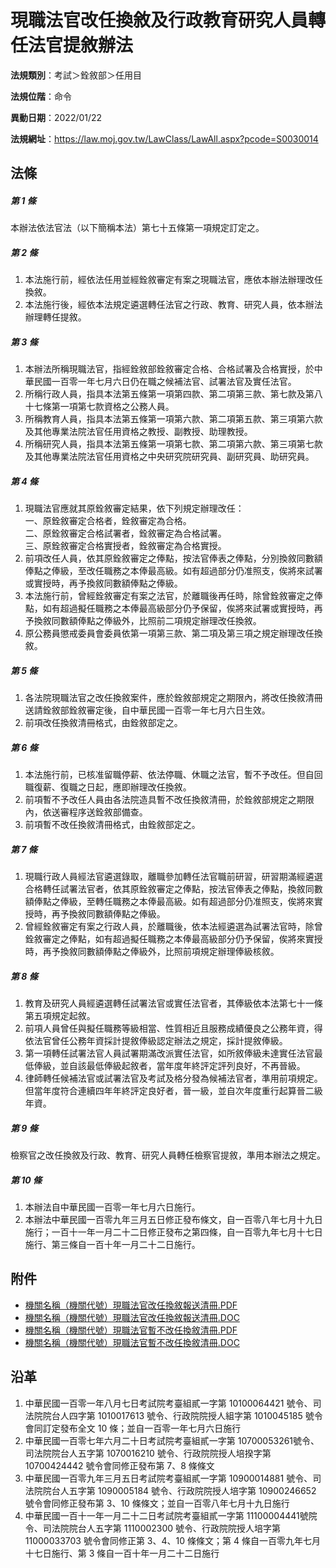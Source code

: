 # 現職法官改任換敘及行政教育研究人員轉任法官提敘辦法




**法規類別**：考試＞銓敘部＞任用目

**法規位階**：命令

**異動日期**：2022/01/22  

**法規網址**：https://law.moj.gov.tw/LawClass/LawAll.aspx?pcode=S0030014



## 法條
##### 第 1 條
本辦法依法官法（以下簡稱本法）第七十五條第一項規定訂定之。

##### 第 2 條
1. 本法施行前，經依法任用並經銓敘審定有案之現職法官，應依本辦法辦理改任換敘。
1. 本法施行後，經依本法規定遴選轉任法官之行政、教育、研究人員，依本辦法辦理轉任提敘。

##### 第 3 條
1. 本辦法所稱現職法官，指經銓敘部銓敘審定合格、合格試署及合格實授，於中華民國一百零一年七月六日仍在職之候補法官、試署法官及實任法官。
1. 所稱行政人員，指具本法第五條第一項第四款、第二項第三款、第七款及第八十七條第一項第七款資格之公務人員。
1. 所稱教育人員，指具本法第五條第一項第六款、第二項第五款、第三項第六款及其他專業法院法官任用資格之教授、副教授、助理教授。
1. 所稱研究人員，指具本法第五條第一項第七款、第二項第六款、第三項第七款及其他專業法院法官任用資格之中央研究院研究員、副研究員、助研究員。

##### 第 4 條
1. 現職法官應就其原銓敘審定結果，依下列規定辦理改任：  
一、原銓敘審定合格者，銓敘審定為合格。  
二、原銓敘審定合格試署者，銓敘審定為合格試署。  
三、原銓敘審定合格實授者，銓敘審定為合格實授。
1. 前項改任人員，依其原銓敘審定之俸點，按法官俸表之俸點，分別換敘同數額俸點之俸級，至改任職務之本俸最高級。如有超過部分仍准照支，俟將來試署或實授時，再予換敘同數額俸點之俸級。
1. 本法施行前，曾經銓敘審定有案之法官，於離職後再任時，除曾銓敘審定之俸點，如有超過擬任職務之本俸最高級部分仍予保留，俟將來試署或實授時，再予換敘同數額俸點之俸級外，比照前二項規定辦理改任換敘。
1. 原公務員懲戒委員會委員依第一項第三款、第二項及第三項之規定辦理改任換敘。

##### 第 5 條
1. 各法院現職法官之改任換敘案件，應於銓敘部規定之期限內，將改任換敘清冊送請銓敘部銓敘審定後，自中華民國一百零一年七月六日生效。
1. 前項改任換敘清冊格式，由銓敘部定之。

##### 第 6 條
1. 本法施行前，已核准留職停薪、依法停職、休職之法官，暫不予改任。但自回職復薪、復職之日起，應即辦理改任換敘。
1. 前項暫不予改任人員由各法院造具暫不改任換敘清冊，於銓敘部規定之期限內，依送審程序送銓敘部備查。
1. 前項暫不改任換敘清冊格式，由銓敘部定之。

##### 第 7 條
1. 現職行政人員經法官遴選錄取，離職參加轉任法官職前研習，研習期滿經遴選合格轉任試署法官者，依其原銓敘審定之俸點，按法官俸表之俸點，換敘同數額俸點之俸級，至轉任職務之本俸最高級。如有超過部分仍准照支，俟將來實授時，再予換敘同數額俸點之俸級。
1. 曾經銓敘審定有案之行政人員，於離職後，依本法經遴選為試署法官時，除曾銓敘審定之俸點，如有超過擬任職務之本俸最高級部分仍予保留，俟將來實授時，再予換敘同數額俸點之俸級外，比照前項規定辦理俸級核敘。

##### 第 8 條
1. 教育及研究人員經遴選轉任試署法官或實任法官者，其俸級依本法第七十一條第五項規定起敘。
1. 前項人員曾任與擬任職務等級相當、性質相近且服務成績優良之公務年資，得依法官曾任公務年資採計提敘俸級認定辦法之規定，採計提敘俸級。
1. 第一項轉任試署法官人員試署期滿改派實任法官，如所敘俸級未達實任法官最低俸級，並自該最低俸級起敘者，當年度年終評定評列良好，不再晉級。
1. 律師轉任候補法官或試署法官及考試及格分發為候補法官者，準用前項規定。但當年度符合連續四年年終評定良好者，晉一級，並自次年度重行起算晉二級年資。

##### 第 9 條
檢察官之改任換敘及行政、教育、研究人員轉任檢察官提敘，準用本辦法之規定。

##### 第 10 條
1. 本辦法自中華民國一百零一年七月六日施行。
1. 本辦法中華民國一百零九年三月五日修正發布條文，自一百零八年七月十九日施行；一百十一年一月二十二日修正發布之第四條，自一百零九年七月十七日施行、第三條自一百十年一月二十二日施行。
## 附件
* [機關名稱（機關代號）現職法官改任換敘報送清冊.PDF](https://law.moj.gov.tw/LawClass/LawGetFile.ashx?FileId=0000232875)
* [機關名稱（機關代號）現職法官改任換敘報送清冊.DOC](https://law.moj.gov.tw/LawClass/LawGetFile.ashx?FileId=0000115657)
* [機關名稱（機關代號）現職法官暫不改任換敘清冊.PDF](https://law.moj.gov.tw/LawClass/LawGetFile.ashx?FileId=0000232876)
* [機關名稱（機關代號）現職法官暫不改任換敘清冊.DOC](https://law.moj.gov.tw/LawClass/LawGetFile.ashx?FileId=0000115658)
## 沿革
1. 中華民國一百零一年八月七日考試院考臺組貳一字第 10100064421  號令、司法院院台人四字第 1010017613 號令、行政院院授人組字第 1010045185 號令會同訂定發布全文 10 條；並自一百零一年七月六日施行
1. 中華民國一百零七年六月二十日考試院考臺組貳一字第 10700053261號令、司法院院台人五字第 1070016210 號令、行政院院授人培揆字第10700424442 號令會同修正發布第 7、8 條條文
1. 中華民國一百零九年三月五日考試院考臺組貳一字第 10900014881  號令、司法院院台人五字第 1090005184 號令、行政院院授人培字第 10900246652  號令會同修正發布第 3、10  條條文；並自一百零八年七月十九日施行
1. 中華民國一百十一年一月二十二日考試院考臺組貳一字第 11100004441號院令、司法院院台人五字第 1110002300 號令、行政院院授人培字第11000033703 號令會同修正第 3、4、10 條條文；第 4  條自一百零九年七月十七日施行、第 3  條自一百十年一月二十二日施行
